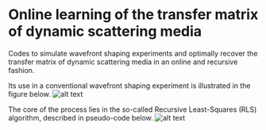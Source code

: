 # Online learning of the transfer matrix of dynamic scattering media
Codes to simulate wavefront shaping experiments and optimally recover the transfer matrix of dynamic scattering media in an online and recursive fashion.

Its use in a conventional wavefront shaping experiment is illustrated in the figure below.
![alt text](https://github.com/laboGigan/online_learning_TM/blob/main/pics/method_summary.png "summary")

The core of the process lies in the so-called Recursive Least-Squares (RLS) algorithm, described in pseudo-code below.
![alt text](https://github.com/laboGigan/online_learning_TM/blob/main/pics/algo.png "summary")
